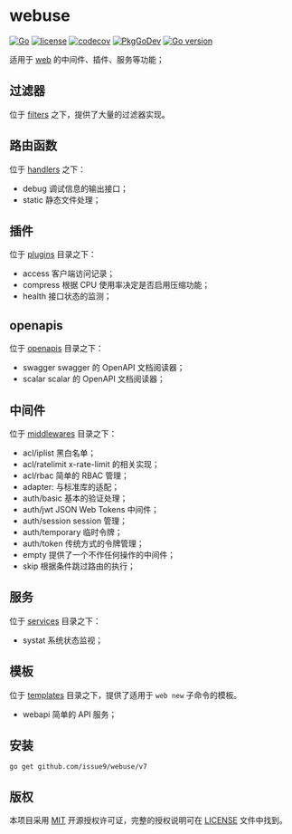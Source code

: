 # webuse

[![Go](https://github.com/issue9/webuse/actions/workflows/go.yml/badge.svg)](https://github.com/issue9/webuse/actions/workflows/go.yml)
[![license](https://img.shields.io/badge/license-MIT-brightgreen.svg?style=flat)](https://opensource.org/licenses/MIT)
[![codecov](https://codecov.io/gh/issue9/webuse/branch/master/graph/badge.svg)](https://codecov.io/gh/issue9/webuse)
[![PkgGoDev](https://pkg.go.dev/badge/github.com/issue9/webuse/v7)](https://pkg.go.dev/github.com/issue9/webuse/v7)
[![Go version](https://img.shields.io/github/go-mod/go-version/issue9/webuse)](https://golang.org)

 适用于 [web](https://pkg.go.dev/github.com/issue9/web) 的中间件、插件、服务等功能；

## 过滤器

位于 [filters](filters) 之下，提供了大量的过滤器实现。

## 路由函数

位于 [handlers](handlers) 之下：

- debug 调试信息的输出接口；
- static 静态文件处理；

## 插件

位于 [plugins](plugins) 目录之下：

- access 客户端访问记录；
- compress 根据 CPU 使用率决定是否启用压缩功能；
- health 接口状态的监测；

## openapis

位于 [openapis](openapis) 目录之下：

- swagger swagger 的 OpenAPI 文档阅读器；
- scalar scalar 的 OpenAPI 文档阅读器；

## 中间件

位于 [middlewares](middlewares) 目录之下：

- acl/iplist 黑白名单；
- acl/ratelimit x-rate-limit 的相关实现；
- acl/rbac 简单的 RBAC 管理；
- adapter: 与标准库的适配；
- auth/basic 基本的验证处理；
- auth/jwt JSON Web Tokens 中间件；
- auth/session session 管理；
- auth/temporary 临时令牌；
- auth/token 传统方式的令牌管理；
- empty 提供了一个不作任何操作的中间件；
- skip 根据条件跳过路由的执行；

## 服务

位于 [services](services) 目录之下：

- systat 系统状态监视；

## 模板

位于 [templates](templates) 目录之下，提供了适用于 `web new` 子命令的模板。

- webapi 简单的 API 服务；

## 安装

```shell
go get github.com/issue9/webuse/v7
```

## 版权

本项目采用 [MIT](https://opensource.org/licenses/MIT) 开源授权许可证，完整的授权说明可在 [LICENSE](LICENSE) 文件中找到。
